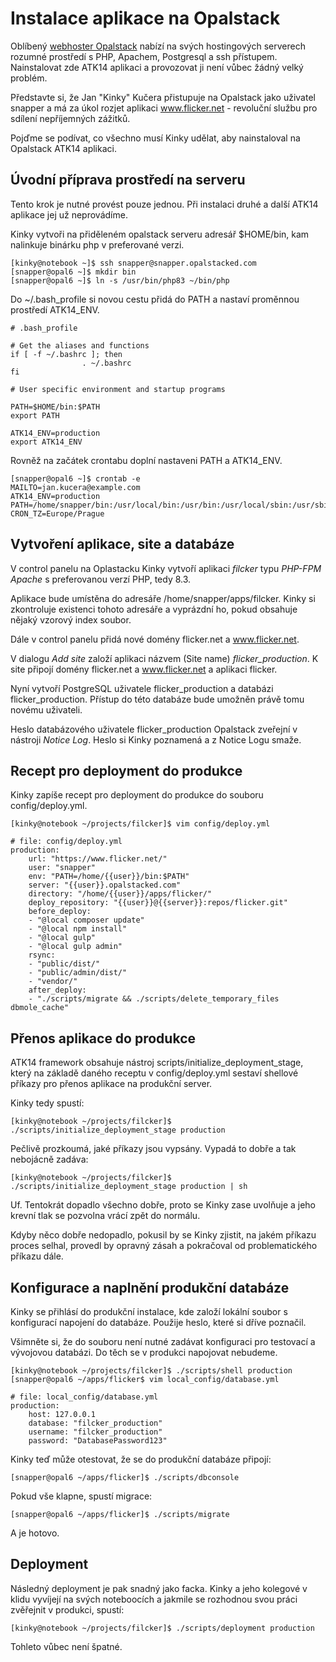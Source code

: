 Instalace aplikace na Opalstack
===============================

Oblíbený [webhoster Opalstack](https://www.opalstack.com/) nabízí na svých hostingových serverech rozumné prostředí s PHP, Apachem, Postgresql a ssh přístupem.
Nainstalovat zde ATK14 aplikaci a provozovat ji není vůbec žádný velký problém.

Představte si, že Jan "Kinky" Kučera přistupuje na Opalstack jako uživatel snapper a má za úkol rozjet aplikaci www.flicker.net - revoluční službu
pro sdílení nepříjemných zážitků.

Pojďme se podívat, co všechno musí Kinky udělat, aby nainstaloval na Opalstack ATK14 aplikaci.

Úvodní příprava prostředí na serveru
------------------------------------

Tento krok je nutné provést pouze jednou. Při instalaci druhé a další ATK14 aplikace jej už neprovádíme.

Kinky vytvoři na přiděleném opalstack serveru adresář $HOME/bin, kam nalinkuje binárku php v preferované verzi.

	[kinky@notebook ~]$ ssh snapper@snapper.opalstacked.com
	[snapper@opal6 ~]$ mkdir bin
	[snapper@opal6 ~]$ ln -s /usr/bin/php83 ~/bin/php

Do ~/.bash_profile si novou cestu přidá do PATH a nastaví proměnnou prostředí ATK14_ENV.

	# .bash_profile

	# Get the aliases and functions
	if [ -f ~/.bashrc ]; then
					. ~/.bashrc
	fi

	# User specific environment and startup programs

	PATH=$HOME/bin:$PATH
	export PATH

	ATK14_ENV=production
	export ATK14_ENV

Rovněž na začátek crontabu doplní nastaveni PATH a ATK14_ENV.

	[snapper@opal6 ~]$ crontab -e
	MAILTO=jan.kucera@example.com
	ATK14_ENV=production
	PATH=/home/snapper/bin:/usr/local/bin:/usr/bin:/usr/local/sbin:/usr/sbin
	CRON_TZ=Europe/Prague

Vytvoření aplikace, site a databáze
-----------------------------------

V control panelu na Oplastacku Kinky vytvoří aplikaci *filcker* typu *PHP-FPM Apache* s preferovanou verzí PHP, tedy 8.3.

Aplikace bude umístěna do adresáře /home/snapper/apps/filcker. Kinky si zkontroluje existenci tohoto adresáře a vyprázdní ho, pokud obsahuje nějaký vzorový index soubor.

Dále v control panelu přidá nové domény flicker.net a www.flicker.net.

V dialogu *Add site* založí aplikaci názvem (Site name) *flicker_production*. K site připojí domény flicker.net a www.flicker.net a aplikaci flicker.

Nyní vytvoří PostgreSQL uživatele flicker_production a databázi flicker_production. Přístup do této databáze bude umožněn právě tomu novému uživateli.

Heslo databázového uživatele flicker_production Opalstack zveřejní v nástroji *Notice Log*. Heslo si Kinky poznamená a z Notice Logu smaže.

Recept pro deployment do produkce
---------------------------------

Kinky zapíše recept pro deployment do produkce do souboru config/deploy.yml.

	[kinky@notebook ~/projects/filcker]$ vim config/deploy.yml

	# file: config/deploy.yml
	production:
		url: "https://www.flicker.net/"
		user: "snapper"
		env: "PATH=/home/{{user}}/bin:$PATH"
		server: "{{user}}.opalstacked.com"
		directory: "/home/{{user}}/apps/flicker/"
		deploy_repository: "{{user}}@{{server}}:repos/flicker.git"
		before_deploy:
		- "@local composer update"
		- "@local npm install"
		- "@local gulp"
		- "@local gulp admin"
		rsync: 
		- "public/dist/"
		- "public/admin/dist/"
		- "vendor/"
		after_deploy:
		- "./scripts/migrate && ./scripts/delete_temporary_files dbmole_cache"

Přenos aplikace do produkce
---------------------------

ATK14 framework obsahuje nástroj scripts/initialize_deployment_stage, který na základě daného receptu v config/deploy.yml sestaví shellové příkazy pro přenos aplikace na produkční server.

Kinky tedy spustí:

	[kinky@notebook ~/projects/filcker]$ ./scripts/initialize_deployment_stage production

Pečlivě prozkoumá, jaké příkazy jsou vypsány. Vypadá to dobře a tak nebojácně zadáva:

	[kinky@notebook ~/projects/filcker]$ ./scripts/initialize_deployment_stage production | sh

Uf. Tentokrát dopadlo všechno dobře, proto se Kinky zase uvolňuje a jeho krevní tlak se pozvolna vrácí zpět do normálu.

Kdyby něco dobře nedopadlo, pokusil by se Kinky zjistit, na jakém příkazu proces selhal, provedl by opravný zásah a pokračoval od problematického příkazu dále.

Konfigurace a naplnění produkční databáze
-----------------------------------------

Kinky se přihlásí do produkční instalace, kde založí lokální soubor s konfigurací napojení do databáze. Použije heslo, které si dříve poznačil.

Všimněte si, že do souboru není nutné zadávat konfiguraci pro testovací a vývojovou databázi. Do těch se v produkci napojovat nebudeme.

	[kinky@notebook ~/projects/filcker]$ ./scripts/shell production
	[snapper@opal6 ~/apps/flicker$ vim local_config/database.yml

	# file: local_config/database.yml
	production:
		host: 127.0.0.1
		database: "filcker_production"
		username: "filcker_production"
		password: "DatabasePassword123"

Kinky teď může otestovat, že se do produkční databáze připojí:

	[snapper@opal6 ~/apps/flicker]$ ./scripts/dbconsole

Pokud vše klapne, spustí migrace:
		
	[snapper@opal6 ~/apps/flicker]$ ./scripts/migrate

A je hotovo.

Deployment
----------

Následný deployment je pak snadný jako facka. Kinky a jeho kolegové v klidu vyvíjejí na svých noteboocích a jakmile se rozhodnou svou práci zvěřejnit v produkci, spustí:

	[kinky@notebook ~/projects/filcker]$ ./scripts/deployment production

Tohleto vůbec není špatné.
